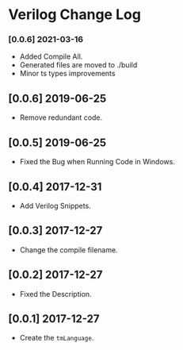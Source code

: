 # Verilog Change Log

### [0.0.6] 2021-03-16

* Added Compile All.
* Generated files are moved to ./build
* Minor ts types improvements

## [0.0.6] 2019-06-25

* Remove redundant code.

## [0.0.5] 2019-06-25

* Fixed the Bug when Running Code in Windows.

## [0.0.4] 2017-12-31

* Add Verilog Snippets.

## [0.0.3] 2017-12-27

* Change the compile filename.

## [0.0.2] 2017-12-27

* Fixed the Description.

## [0.0.1] 2017-12-27

* Create the `tmLanguage`.
